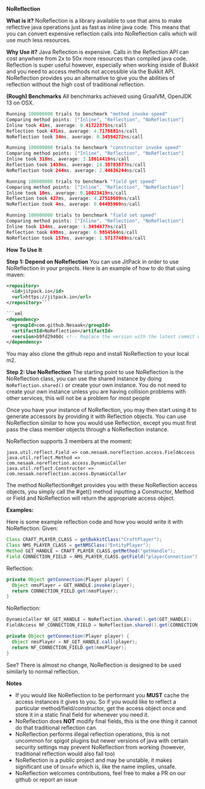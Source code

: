 __**NoReflection**__

**What is it?**
NoReflection is a library available to use that aims to make reflective java operations just as fast as inline java code. This means that you can convert expensive reflection calls into NoReflection calls which will use much less resources.

**Why Use it?**
Java Reflection is expensive.  Calls in the Reflection API can cost anywhere from 2x to 50x more resources than compiled java code. Reflection is super useful however, especially when working inside of Bukkit and you need to access methods not accessible via the Bukkit API. NoReflection provides you an alternative to give you the abilities of reflection without the high cost of traditional reflection. 

**(Rough) Benchmarks**
All benchmarks achieved using GraalVM, OpenJDK 13 on OSX.
```java
Running 100000000 trials to benchmark "method invoke speed"
Comparing method points: ["Inline", "Reflection", "NoReflection"]
Inline took 41ms, average: 0.41722375ns/call
Reflection took 471ms, average: 4.7178881ns/call
NoReflection took 34ms, average: 0.34594272ns/call

Running 100000000 trials to benchmark "constructor invoke speed"
Comparing method points: ["Inline", "Reflection", "NoReflection"]
Inline took 318ms, average: 3.18014419ns/call
Reflection took 1438ms, average: 14.38783877ns/call
NoReflection took 244ms, average: 2.44636244ns/call

Running 100000000 trials to benchmark "field get speed"
Comparing method points: ["Inline", "Reflection", "NoReflection"]
Inline took 10ms, average: 0.10023419ns/call
Reflection took 427ms, average: 4.27518689ns/call
NoReflection took 4ms, average: 0.04495969ns/call

Running 100000000 trials to benchmark "field set speed"
Comparing method points: ["Inline", "Reflection", "NoReflection"]
Inline took 134ms, average: 1.3494477ns/call
Reflection took 698ms, average: 6.9854564ns/call
NoReflection took 157ms, average: 1.57177489ns/call
```

**How To Use It**

**Step 1: Depend on NoReflection**
You can use JitPack in order to use NoReflection in your projects. Here is an example of how to do that using maven:

```xml
<repository>
  <id>jitpack.io</id>
  <url>https://jitpack.io</url>
</repository>```

```xml
<dependency>
  <groupId>com.github.Nesaak</groupId>
  <artifactId>NoReflection</artifactId>
  <version>b9fd2940dc <!-- Replace the version with the latest commit on github--> </version>
</dependency>
```

You may also clone the github repo and install NoReflection to your local m2.

**Step 2: Use NoReflection**
The starting point to use NoReflection is the NoReflection class, you can use the shared instance by doing `NoReflection.shared()` or create your own instance. You do not need to create your own instance unless you are having collision problems with other services, this will not be a problem for *most* people

Once you have your instance of NoReflection, you may then start using it to generate accessors by providing it with Reflection objects. You can use NoReflection similar to how you would use Reflection, except you must first pass the class member objects through a NoReflection instance.

NoReflection supports 3 members at the moment:
```
java.util.reflect.Field => com.nesaak.noreflection.access.FieldAccess
java.util.reflect.Method => com.nesaak.noreflection.access.DynamicCaller
java.util.reflect.Constructor => com.nesaak.noreflection.access.DynamicCaller
```
The method NoReflection#get provides you with these NoReflection access objects, you simply call the #get() method inputting a Constructor, Method or Field and NoReflection will return the appropriate access object.

**Examples:**

Here is some example reflection code and how you would write it with NoReflection:
Given:
```java
Class CRAFT_PLAYER_CLASS = getBukkitClass("CraftPlayer");
Class NMS_PLAYER_CLASS = getNMSClass("EntityPlayer");
Method GET_HANDLE = CRAFT_PLAYER_CLASS.getMethod("getHandle");
Field CONNECTION_FIELD = NMS_PLAYER_CLASS.getField("playerConnection");
```

Reflection:
```java
private Object getConnection(Player player) {
  Object nmsPlayer = GET_HANDLE.invoke(player);
  return CONNECTION_FIELD.get(nmsPlayer);
}
```

NoReflection:
```java
DynamicCaller NF_GET_HANDLE = NoReflection.shared().get(GET_HANDLE);
FieldAccess NF_CONNECTION_FIELD = NoReflection.shared().get(CONNECTION_FIELD);

private Object getConnection(Player player) {
  Object nmsPlayer = NF_GET_HANDLE.call(player);
  return NF_CONNECTION_FIELD.get(nmsPlayer);
}
```

See? There is almost no change, NoReflection is designed to be used similarly to normal reflection.

**Notes**
- If you would like NoReflection to be performant you **MUST** cache the access instances it gives to you. So if you would like to reflect a particular method/field/constructor, get the access object once and store it in a static final field for whenever you need it.
- NoReflection does **NOT** modify final fields, this is the one thing it cannot do that traditional reflection can. 
- NoReflection performs illegal reflection operations, this is not uncommon for spigot plugins but newer versions of java with certain security settings may prevent NoReflection from working (however, traditional reflection would also fail too)
- NoReflection is a public project and may be unstable, it makes significant use of `Unsafe` which is, like the name implies, unsafe. 
- NoReflection welcomes contributions, feel free to make a PR on our github or report an issue
